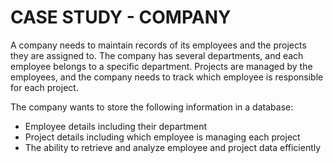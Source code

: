 # CASE STUDY - COMPANY
A company needs to maintain records of its employees and the projects they are assigned to. The company has several departments, and each employee belongs to a specific department. Projects are managed by the employees, and the company needs to track which employee is responsible for each project.

The company wants to store the following information in a database:
- Employee details including their department
- Project details including which employee is managing each project
- The ability to retrieve and analyze employee and project data efficiently